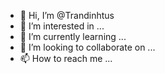 - 👋 Hi, I’m @Trandinhtus
- 👀 I’m interested in ...
- 🌱 I’m currently learning ...
- 💞️ I’m looking to collaborate on ...
- 📫 How to reach me ...

<!---
Trandinhtus/Trandinhtus is a ✨ special ✨ repository because its `README.md` (this file) appears on your GitHub profile.
You can click the Preview link to take a look at your changes.
--->
